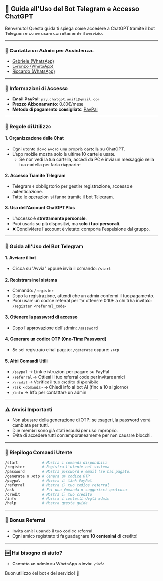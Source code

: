 ## 📘 Guida all'Uso del Bot Telegram e Accesso ChatGPT

Benvenuto! Questa guida ti spiega come accedere a ChatGPT tramite il bot Telegram e come usare correttamente il servizio.

---

### 📩 Contatta un Admin per Assistenza:
- [Gabriele (WhatsApp)](https://wa.me/393479950493)
- [Lorenzo (WhatsApp)](https://wa.me/393662836990)
- [Riccardo (WhatsApp)](https://wa.me/393932098005)

---

### 🔐 Informazioni di Accesso
- **Email PayPal**: `pay.chatgpt.unifi@gmail.com`
- **Prezzo Abbonamento**: 0.80€/mese
- **Metodo di pagamento consigliato**: [PayPal](https://www.paypal.com/paypalme/chatgptunifi/0.80)

---

### 📜 Regole di Utilizzo

#### 1. **Organizzazione delle Chat**
- Ogni utente deve avere una propria cartella su ChatGPT.
- L'app mobile mostra solo le ultime 10 cartelle usate.
  - Se non vedi la tua cartella, accedi da PC e invia un messaggio nella tua cartella per farla riapparire.

#### 2. **Accesso Tramite Telegram**
- Telegram è obbligatorio per gestire registrazione, accesso e autenticazione.
- Tutte le operazioni si fanno tramite il bot Telegram.

#### 3. **Uso dell'Account ChatGPT Plus**
- L'accesso è **strettamente personale**.
- Puoi usarlo su più dispositivi, ma **solo i tuoi personali**.
- ❌ Condividere l'account è vietato: comporta l'espulsione dal gruppo.

---

### 🤖 Guida all'Uso del Bot Telegram

#### 1. **Avviare il bot**
- Clicca su "Avvia" oppure invia il comando:
```/start```

#### 2. **Registrarsi nel sistema**
- Comando:
```/register```
- Dopo la registrazione, attendi che un admin confermi il tuo pagamento.
- Puoi usare un codice referral per far ottenere 0.10€ a chi ti ha invitato:
```/register <referral_code>```

#### 3. **Ottenere la password di accesso**
- Dopo l'approvazione dell'admin:
```/password```

#### 4. **Generare un codice OTP (One-Time Password)**
- Se sei registrato e hai pagato:
```/generate```
oppure:
```/otp```

#### 5. **Altri Comandi Utili**
- ```/paypal``` → Link e istruzioni per pagare su PayPal
- ```/referral``` → Ottieni il tuo referral code per invitare amici
- ```/credit``` → Verifica il tuo credito disponibile
- ```/ask <domanda>``` → Chiedi info al bot AI (fino a 10 al giorno)
- ```/info``` → Info per contattare un admin

---

### ⚠️ Avvisi Importanti

- Non abusare della generazione di OTP: se esageri, la password verrà cambiata per tutti.
- Due membri sono già stati espulsi per uso improprio.
- Evita di accedere tutti contemporaneamente per non causare blocchi.

---

### 📌 Riepilogo Comandi Utente

```bash
/start           # Mostra i comandi disponibili
/register        # Registra l'utente nel sistema
/password        # Mostra password e email (se hai pagato)
/generate o /otp # Genera un codice OTP
/paypal          # Mostra il link PayPal
/referral        # Mostra il tuo codice referral
/ask             # Fai una domanda o suggerisci qualcosa
/credit          # Mostra il tuo credito
/info            # Mostra i contatti degli admin
/help            # Mostra questa guida
```

---

### 🎁 Bonus Referral
- Invita amici usando il tuo codice referral.
- Ogni amico registrato ti fa guadagnare **10 centesimi** di credito!

---

### 🆘 Hai bisogno di aiuto?
- Contatta un admin su WhatsApp o invia:
```/info```

Buon utilizzo del bot e del servizio! 🚀
